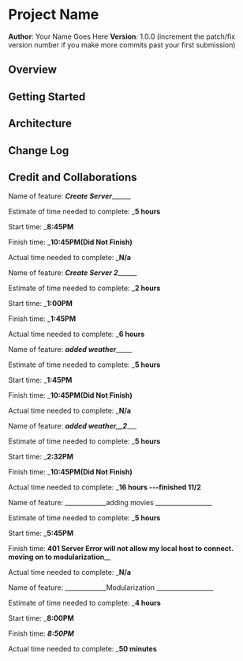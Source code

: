 # Project Name

**Author**: Your Name Goes Here
**Version**: 1.0.0 (increment the patch/fix version number if you make more commits past your first submission)

## Overview
<!-- Provide a high level overview of what this application is and why you are building it, beyond the fact that it's an assignment for this class. (i.e. What's your problem domain?) -->

## Getting Started
<!-- What are the steps that a user must take in order to build this app on their own machine and get it running? -->

## Architecture
<!-- Provide a detailed description of the application design. What technologies (languages, libraries, etc) you're using, and any other relevant design information. -->

## Change Log
<!-- Use this area to document the iterative changes made to your application as each feature is successfully implemented. Use time stamps. Here's an example:

01-01-2001 4:59pm - Application now has a fully-functional express server, with a GET route for the location resource. -->

## Credit and Collaborations
<!-- Give credit (and a link) to other people or resources that helped you build this application. -->

Name of feature: _____________Create Server___________________

Estimate of time needed to complete: ___5 hours__

Start time: ___8:45PM__

Finish time: ___10:45PM(Did Not Finish)__

Actual time needed to complete: ___N/a__

Name of feature: _____________Create Server 2___________________

Estimate of time needed to complete: ___2 hours__

Start time: ___1:00PM__

Finish time: ___1:45PM__

Actual time needed to complete: ___6 hours__

Name of feature: _____________added weather__________________

Estimate of time needed to complete: ___5 hours__

Start time: ___1:45PM__

Finish time: ___10:45PM(Did Not Finish)__

Actual time needed to complete: ___N/a__

Name of feature: _____________added weather__2________________

Estimate of time needed to complete: ___5 hours__

Start time: ___2:32PM__

Finish time: ___10:45PM(Did Not Finish)__

Actual time needed to complete: ___16 hours ---finished 11/2__

Name of feature: _____________adding movies __________________

Estimate of time needed to complete: ___5 hours__

Start time: ___5:45PM__

Finish time: ____________401 Server Error will not allow my local host to connect. moving on to modularization______________

Actual time needed to complete: ___N/a__

Name of feature: _____________Modularization __________________

Estimate of time needed to complete: ___4 hours__

Start time: ___8:00PM__

Finish time: _____________8:50PM_____________

Actual time needed to complete: ___50 minutes__